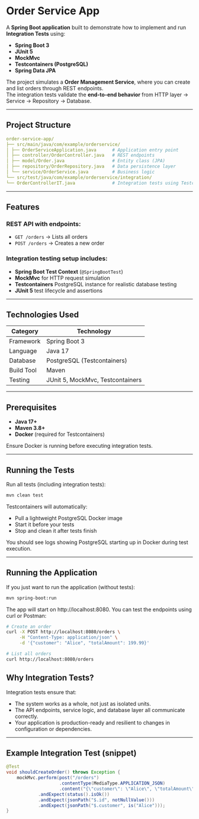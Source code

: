 # Order Service App

A **Spring Boot application** built to demonstrate how to implement and run **Integration Tests** using:

- **Spring Boot 3**
- **JUnit 5**
- **MockMvc**
- **Testcontainers (PostgreSQL)**
- **Spring Data JPA**

The project simulates a **Order Management Service**, where you can create and list orders through REST endpoints.  
The integration tests validate the **end-to-end behavior** from HTTP layer → Service → Repository → Database.

---

## Project Structure
```yaml
order-service-app/
├── src/main/java/com/example/orderservice/
│ ├── OrderServiceApplication.java      # Application entry point
│ ├── controller/OrderController.java   # REST endpoints
│ ├── model/Order.java                  # Entity class (JPA)
│ ├── repository/OrderRepository.java   # Data persistence layer
│ └── service/OrderService.java         # Business logic
└── src/test/java/com/example/orderservice/integration/
└── OrderControllerIT.java              # Integration tests using Testcontainers
```

---

## Features

### REST API with endpoints:
- `GET /orders` → Lists all orders
- `POST /orders` → Creates a new order

### Integration testing setup includes:
- **Spring Boot Test Context** (`@SpringBootTest`)
- **MockMvc** for HTTP request simulation
- **Testcontainers** PostgreSQL instance for realistic database testing
- **JUnit 5** test lifecycle and assertions

---

## Technologies Used

| Category | Technology |
|-----------|-------------|
| Framework | Spring Boot 3 |
| Language | Java 17 |
| Database | PostgreSQL (Testcontainers) |
| Build Tool | Maven |
| Testing | JUnit 5, MockMvc, Testcontainers |

---

## Prerequisites

- **Java 17+**
- **Maven 3.8+**
- **Docker** (required for Testcontainers)

Ensure Docker is running before executing integration tests.

---

## Running the Tests

Run all tests (including integration tests):

```bash
mvn clean test
```
Testcontainers will automatically:
- Pull a lightweight PostgreSQL Docker image
- Start it before your tests
- Stop and clean it after tests finish

You should see logs showing PostgreSQL starting up in Docker during test execution.

---

## Running the Application
If you just want to run the application (without tests):

```bash
mvn spring-boot:run
```

The app will start on http://localhost:8080.
You can test the endpoints using curl or Postman:

```bash
# Create an order
curl -X POST http://localhost:8080/orders \
     -H "Content-Type: application/json" \
     -d '{"customer": "Alice", "totalAmount": 199.99}'

# List all orders
curl http://localhost:8080/orders
```

## Why Integration Tests?
Integration tests ensure that:
- The system works as a whole, not just as isolated units.
- The API endpoints, service logic, and database layer all communicate correctly.
- Your application is production-ready and resilient to changes in configuration or dependencies.

---

## Example Integration Test (snippet)

```java
@Test
void shouldCreateOrder() throws Exception {
    mockMvc.perform(post("/orders")
                    .contentType(MediaType.APPLICATION_JSON)
                    .content("{\"customer\": \"Alice\", \"totalAmount\": 199.99}"))
            .andExpect(status().isOk())
            .andExpect(jsonPath("$.id", notNullValue()))
            .andExpect(jsonPath("$.customer", is("Alice")));
}
```